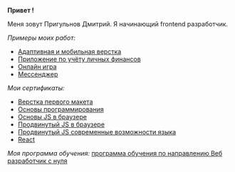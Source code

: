 __Привет !__

Меня зовут Пригульнов Дмитрий.
Я начинающий frontend разработчик.

_Примеры моих работ:_
- [Адаптивная и мобильная верстка](https://github.com/LLStudent83/adaptive-layout/ "Репозиторий с проектом")
- [Приложение по учёту личных финансов](https://github.com/LLStudent83/bhj-diploma/ "Репозиторий с проектом")
- [Онлайн игра](https://github.com/LLStudent83/js-advanced-diplom/ "Репозиторий с проектом")
- [Мессенджер](https://github.com/LLStudent83/AHJ_diplom_messenger/ "Репозиторий с проектом")

_Мои сертификаты:_
- [Верстка первого макета](https://github.com/LLStudent83/LLStudent83/blob/main/certificates/сертификат%20первый%20макет.pdf)
- [Основы программирования](https://github.com/LLStudent83/LLStudent83/blob/main/certificates/Сертификат%20основы%20программирования.pdf)
- [Основы JS в браузере](https://github.com/LLStudent83/LLStudent83/blob/main/certificates/Сертификат%20основы%20JS%20в%20браузере.pdf)
- [Продвинутый JS в браузере](https://github.com/LLStudent83/LLStudent83/blob/main/certificates/Сертификат%20продвинутый%20JS%20в%20браузере.pdf)
- [Продвинутый JS современные возможности языка](https://github.com/LLStudent83/LLStudent83/blob/main/certificates/Сертификат%20продвинутый%20JS%20современные%20возможности%20языка.pdf)
- [React](https://github.com/LLStudent83/LLStudent83/blob/main/certificates/Сертификат%20React.pdf/)

_Моя программа обучения:_
[программа обучения по направлению Веб разработчик с нуля](https://netology.ru/programs/web-developer#/modul_1)
